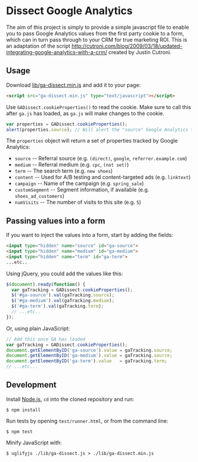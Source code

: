 # Dissect Google Analytics

The aim of this project is simply to provide a simple javascript file to enable you to pass Google Analytics values from the first party cookie to a form, which can in turn pass through to your CRM for true marketing ROI. This is an adaptation of the script http://cutroni.com/blog/2009/03/18/updated-integrating-google-analytics-with-a-crm/ created by Justin Cutroni.

## Usage

Download [lib/ga-dissect.min.js](lib/ga-dissect.min.js?raw=true) and add it to your page:

```html
<script src="ga-dissect.min.js" type="text/javascript"></script>
```

Use `GADissect.cookieProperties()` to read the cookie. Make sure to call this after `ga.js` has loaded, as `ga.js` will make changes to the cookie.

```javascript
var properties = GADissect.cookieProperties();
alert(properties.source); // Will alert the "source" Google Analytics tracks
```

The `properties` object will return a set of properties tracked by Google Analytics:

* `source` -- Referral source (e.g. `(direct)`, `google`, `referrer.example.com`)
* `medium` -- Referral medium (e.g. `cpc`, `(not set)`)
* `term` -- The search term (e.g. `new shoes`)
* `content` -- Used for A/B testing and content-targeted ads (e.g. `linktext`)
* `campaign` -- Name of the campaign (e.g. `spring_sale`)
* `customSegment` -- Segment information, if available (e.g. `shoes_ad_customers`)
* `numVisits` -- The number of visits to this site (e.g. `5`)

## Passing values into a form

If you want to inject the values into a form, start by adding the fields:

```html
<input type="hidden" name="source" id="ga-source">
<input type="hidden" name="medium" id="ga-medium">
<input type="hidden" name="term" id="ga-term">
...etc..
```

Using jQuery, you could add the values like this:

```javascript
$(document).ready(function() {
  var gaTracking = GADissect.cookieProperties();
  $('#ga-source').val(gaTracking.source);
  $('#ga-medium').val(gaTracking.medium);
  $('#ga-term').val(gaTracking.term);
  // ...etc..
});
```

Or, using plain JavaScript:

```javascript
// Add this once GA has loaded
var gaTracking = GADissect.cookieProperties();
document.getElementByID('ga-source').value = gaTracking.source;
document.getElementByID('ga-medium').value = gaTracking.source;
document.getElementByID('ga-term').value   = gaTracking.term;
// ...etc...
```

## Development

Install [Node.js](http://nodejs.org/), `cd` into the cloned repository and run:

    $ npm install

Run tests by opening `test/runner.html`, or from the command line:

    $ npm test

Minify JavaScript with:

    $ uglifyjs ./lib/ga-dissect.js > ./lib/ga-dissect.min.js
